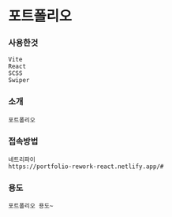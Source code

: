 # 포트폴리오

### 사용한것

```
Vite
React
SCSS
Swiper

```

### 소개

```
포트폴리오
```

### 접속방법

```
네트리파이
https://portfolio-rework-react.netlify.app/#
```

### 용도

```
포트폴리오 용도~
```
